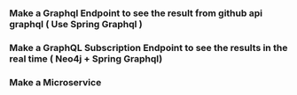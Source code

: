 ### Make a Graphql Endpoint to see the result from github api graphql ( Use Spring Graphql )
### Make a GraphQL Subscription Endpoint to see the results in the real time ( Neo4j + Spring Graphql)
### Make a Microservice 